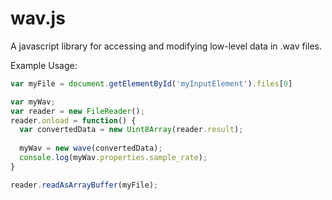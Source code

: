 # wav.js
A javascript library for accessing and modifying low-level data in .wav files.

Example Usage:

```js
var myFile = document.getElementById('myInputElement').files[0]

var myWav;
var reader = new FileReader();
reader.onload = function() {
  var convertedData = new Uint8Array(reader.result);
  
  myWav = new wave(convertedData);
  console.log(myWav.properties.sample_rate);
}

reader.readAsArrayBuffer(myFile);
```
